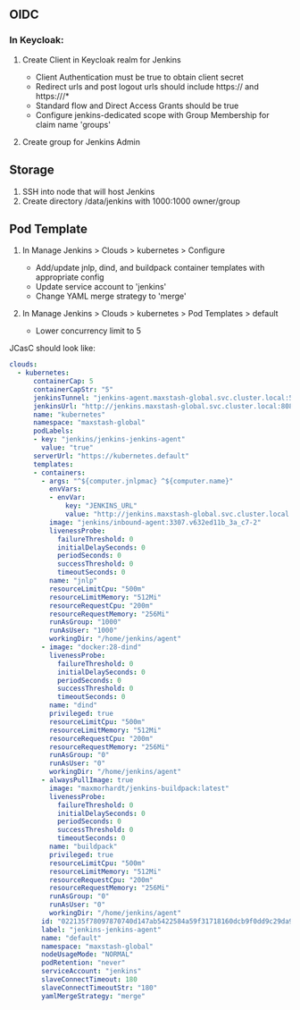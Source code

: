 ## OIDC

### In Keycloak:
1. Create Client in Keycloak realm for Jenkins
   - Client Authentication must be true to obtain client secret
   - Redirect urls and post logout urls should include https://<dns> and https://<dns>/*
   - Standard flow and Direct Access Grants should be true
   - Configure jenkins-dedicated scope with Group Membership for claim name 'groups'

2. Create group for Jenkins Admin

## Storage
1. SSH into node that will host Jenkins
2. Create directory /data/jenkins with 1000:1000 owner/group 

## Pod Template
1. In Manage Jenkins > Clouds > kubernetes > Configure
   - Add/update jnlp, dind, and buildpack container templates with appropriate config
   - Update service account to 'jenkins'
   - Change YAML merge strategy to 'merge'

2. In Manage Jenkins > Clouds > kubernetes > Pod Templates > default
   - Lower concurrency limit to 5

JCasC should look like:

```yaml
clouds:
  - kubernetes:
      containerCap: 5
      containerCapStr: "5"
      jenkinsTunnel: "jenkins-agent.maxstash-global.svc.cluster.local:50000"
      jenkinsUrl: "http://jenkins.maxstash-global.svc.cluster.local:8080"
      name: "kubernetes"
      namespace: "maxstash-global"
      podLabels:
      - key: "jenkins/jenkins-jenkins-agent"
        value: "true"
      serverUrl: "https://kubernetes.default"
      templates:
      - containers:
        - args: "^${computer.jnlpmac} ^${computer.name}"
          envVars:
          - envVar:
              key: "JENKINS_URL"
              value: "http://jenkins.maxstash-global.svc.cluster.local:8080/"
          image: "jenkins/inbound-agent:3307.v632ed11b_3a_c7-2"
          livenessProbe:
            failureThreshold: 0
            initialDelaySeconds: 0
            periodSeconds: 0
            successThreshold: 0
            timeoutSeconds: 0
          name: "jnlp"
          resourceLimitCpu: "500m"
          resourceLimitMemory: "512Mi"
          resourceRequestCpu: "200m"
          resourceRequestMemory: "256Mi"
          runAsGroup: "1000"
          runAsUser: "1000"
          workingDir: "/home/jenkins/agent"
        - image: "docker:28-dind"
          livenessProbe:
            failureThreshold: 0
            initialDelaySeconds: 0
            periodSeconds: 0
            successThreshold: 0
            timeoutSeconds: 0
          name: "dind"
          privileged: true
          resourceLimitCpu: "500m"
          resourceLimitMemory: "512Mi"
          resourceRequestCpu: "200m"
          resourceRequestMemory: "256Mi"
          runAsGroup: "0"
          runAsUser: "0"
          workingDir: "/home/jenkins/agent"
        - alwaysPullImage: true
          image: "maxmorhardt/jenkins-buildpack:latest"
          livenessProbe:
            failureThreshold: 0
            initialDelaySeconds: 0
            periodSeconds: 0
            successThreshold: 0
            timeoutSeconds: 0
          name: "buildpack"
          privileged: true
          resourceLimitCpu: "500m"
          resourceLimitMemory: "512Mi"
          resourceRequestCpu: "200m"
          resourceRequestMemory: "256Mi"
          runAsGroup: "0"
          runAsUser: "0"
          workingDir: "/home/jenkins/agent"
        id: "022135f78097870740d147ab5422584a59f31718160dcb9f0dd9c29da98174d2"
        label: "jenkins-jenkins-agent"
        name: "default"
        namespace: "maxstash-global"
        nodeUsageMode: "NORMAL"
        podRetention: "never"
        serviceAccount: "jenkins"
        slaveConnectTimeout: 180
        slaveConnectTimeoutStr: "180"
        yamlMergeStrategy: "merge"
```
